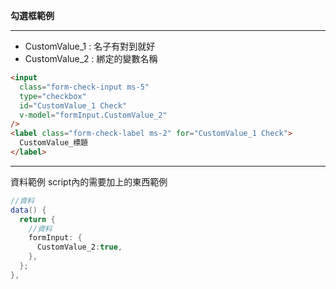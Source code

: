 **勾選框範例**
___
- CustomValue_1 : 名子有對到就好
- CustomValue_2 : 綁定的變數名稱
```html
<input
  class="form-check-input ms-5"
  type="checkbox"
  id="CustomValue_1 Check"
  v-model="formInput.CustomValue_2"
/>
<label class="form-check-label ms-2" for="CustomValue_1 Check">
  CustomValue_標題
</label>
```
___
資料範例
script內的需要加上的東西範例
```C#
//資料
data() {
  return {
    //資料
    formInput: {
      CustomValue_2:true,
    },
  };
},
```
